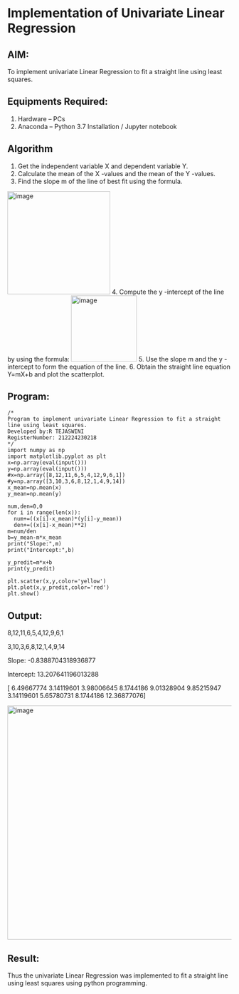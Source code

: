 # Implementation of Univariate Linear Regression
## AIM:
To implement univariate Linear Regression to fit a straight line using least squares.

## Equipments Required:
1. Hardware – PCs
2. Anaconda – Python 3.7 Installation / Jupyter notebook

## Algorithm
1. Get the independent variable X and dependent variable Y.
2. Calculate the mean of the X -values and the mean of the Y -values.
3. Find the slope m of the line of best fit using the formula. 
<img width="231" alt="image" src="https://user-images.githubusercontent.com/93026020/192078527-b3b5ee3e-992f-46c4-865b-3b7ce4ac54ad.png">
4. Compute the y -intercept of the line by using the formula:
<img width="148" alt="image" src="https://user-images.githubusercontent.com/93026020/192078545-79d70b90-7e9d-4b85-9f8b-9d7548a4c5a4.png">
5. Use the slope m and the y -intercept to form the equation of the line.
6. Obtain the straight line equation Y=mX+b and plot the scatterplot.

## Program:
```
/*
Program to implement univariate Linear Regression to fit a straight line using least squares.
Developed by:R TEJASWINI 
RegisterNumber: 212224230218 
*/
import numpy as np
import matplotlib.pyplot as plt
x=np.array(eval(input()))
y=np.array(eval(input()))
#x=np.array([8,12,11,6,5,4,12,9,6,1])
#y=np.array([3,10,3,6,8,12,1,4,9,14])
x_mean=np.mean(x)
y_mean=np.mean(y)

num,den=0,0
for i in range(len(x)):
  num+=((x[i]-x_mean)*(y[i]-y_mean))
  den+=((x[i]-x_mean)**2)
m=num/den
b=y_mean-m*x_mean
print("Slope:",m)
print("Intercept:",b)

y_predit=m*x+b
print(y_predit)

plt.scatter(x,y,color='yellow')
plt.plot(x,y_predit,color='red')
plt.show()
```

## Output:
8,12,11,6,5,4,12,9,6,1

3,10,3,6,8,12,1,4,9,14

Slope: -0.8388704318936877

Intercept: 13.207641196013288

[ 6.49667774  3.14119601  3.98006645  8.1744186   9.01328904  9.85215947
  3.14119601  5.65780731  8.1744186  12.36877076]
  
<img width="687" height="525" alt="image" src="https://github.com/user-attachments/assets/810f4ed9-0094-42ff-9804-4dc0fa8781b0" />

## Result:
Thus the univariate Linear Regression was implemented to fit a straight line using least squares using python programming.
